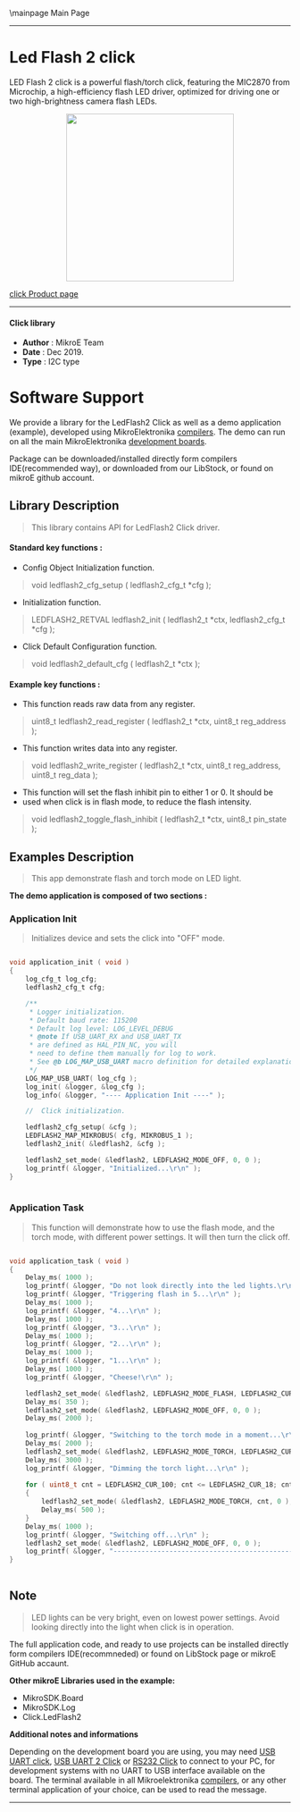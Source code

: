 \mainpage Main Page
 
 

---
# Led Flash 2 click

LED Flash 2 click is a powerful flash/torch click, featuring the MIC2870 from Microchip, a high-efficiency flash LED driver, optimized for driving one or two high-brightness camera flash LEDs.

<p align="center">
  <img src="https://download.mikroe.com/images/click_for_ide/ledflash2_click.png" height=300px>
</p>

[click Product page](https://www.mikroe.com/led-flash-2-click)

---


#### Click library 

- **Author**        : MikroE Team
- **Date**          : Dec 2019.
- **Type**          : I2C type


# Software Support

We provide a library for the LedFlash2 Click 
as well as a demo application (example), developed using MikroElektronika 
[compilers](https://shop.mikroe.com/compilers). 
The demo can run on all the main MikroElektronika [development boards](https://shop.mikroe.com/development-boards).

Package can be downloaded/installed directly form compilers IDE(recommended way), or downloaded from our LibStock, or found on mikroE github account. 

## Library Description

> This library contains API for LedFlash2 Click driver.

#### Standard key functions :

- Config Object Initialization function.
> void ledflash2_cfg_setup ( ledflash2_cfg_t *cfg ); 
 
- Initialization function.
> LEDFLASH2_RETVAL ledflash2_init ( ledflash2_t *ctx, ledflash2_cfg_t *cfg );

- Click Default Configuration function.
> void ledflash2_default_cfg ( ledflash2_t *ctx );


#### Example key functions :

- This function reads raw data from any register.
> uint8_t ledflash2_read_register ( ledflash2_t *ctx, uint8_t reg_address );
 
- This function writes data into any register.
> void ledflash2_write_register ( ledflash2_t *ctx, uint8_t reg_address, uint8_t reg_data );

- This function will set the flash inhibit pin to either 1 or 0. It should be
- used when click is in flash mode, to reduce the flash intensity.
> void ledflash2_toggle_flash_inhibit ( ledflash2_t *ctx, uint8_t pin_state );

## Examples Description

> This app demonstrate flash and torch mode on LED light.

**The demo application is composed of two sections :**

### Application Init 

> Initializes device and sets the click into "OFF" mode.

```c

void application_init ( void )
{
    log_cfg_t log_cfg;
    ledflash2_cfg_t cfg;

    /** 
     * Logger initialization.
     * Default baud rate: 115200
     * Default log level: LOG_LEVEL_DEBUG
     * @note If USB_UART_RX and USB_UART_TX 
     * are defined as HAL_PIN_NC, you will 
     * need to define them manually for log to work. 
     * See @b LOG_MAP_USB_UART macro definition for detailed explanation.
     */
    LOG_MAP_USB_UART( log_cfg );
    log_init( &logger, &log_cfg );
    log_info( &logger, "---- Application Init ----" );

    //  Click initialization.

    ledflash2_cfg_setup( &cfg );
    LEDFLASH2_MAP_MIKROBUS( cfg, MIKROBUS_1 );
    ledflash2_init( &ledflash2, &cfg );

    ledflash2_set_mode( &ledflash2, LEDFLASH2_MODE_OFF, 0, 0 );
    log_printf( &logger, "Initialized...\r\n" );
}
  
```

### Application Task

> This function will demonstrate how to use the flash mode,
> and the torch mode, with different power settings. 
> It will then turn the click off.

```c

void application_task ( void )
{
    Delay_ms( 1000 );
    log_printf( &logger, "Do not look directly into the led lights.\r\n" );
    log_printf( &logger, "Triggering flash in 5...\r\n" );
    Delay_ms( 1000 );
    log_printf( &logger, "4...\r\n" );
    Delay_ms( 1000 );
    log_printf( &logger, "3...\r\n" );
    Delay_ms( 1000 );
    log_printf( &logger, "2...\r\n" );
    Delay_ms( 1000 );
    log_printf( &logger, "1...\r\n" );
    Delay_ms( 1000 );
    log_printf( &logger, "Cheese!\r\n" );

    ledflash2_set_mode( &ledflash2, LEDFLASH2_MODE_FLASH, LEDFLASH2_CUR_50, LEDFLASH2_FTMR_312 );
    Delay_ms( 350 );
    ledflash2_set_mode( &ledflash2, LEDFLASH2_MODE_OFF, 0, 0 );
    Delay_ms( 2000 );
    
    log_printf( &logger, "Switching to the torch mode in a moment...\r\n" );
    Delay_ms( 2000 );
    ledflash2_set_mode( &ledflash2, LEDFLASH2_MODE_TORCH, LEDFLASH2_CUR_100, 0 );
    Delay_ms( 3000 );
    log_printf( &logger, "Dimming the torch light...\r\n" );
    
    for ( uint8_t cnt = LEDFLASH2_CUR_100; cnt <= LEDFLASH2_CUR_18; cnt++ )
    {
        ledflash2_set_mode( &ledflash2, LEDFLASH2_MODE_TORCH, cnt, 0 );
        Delay_ms( 500 );
    }
    Delay_ms( 1000 );
    log_printf( &logger, "Switching off...\r\n" );
    ledflash2_set_mode( &ledflash2, LEDFLASH2_MODE_OFF, 0, 0 );
    log_printf( &logger, "------------------------------------------------\r\n" );
}
 

```

## Note

> LED lights can be very bright, even on lowest power settings.
> Avoid looking directly into the light when click is in operation.

The full application code, and ready to use projects can be  installed directly form compilers IDE(recommneded) or found on LibStock page or mikroE GitHub accaunt.

**Other mikroE Libraries used in the example:** 

- MikroSDK.Board
- MikroSDK.Log
- Click.LedFlash2

**Additional notes and informations**

Depending on the development board you are using, you may need 
[USB UART click](https://shop.mikroe.com/usb-uart-click), 
[USB UART 2 Click](https://shop.mikroe.com/usb-uart-2-click) or 
[RS232 Click](https://shop.mikroe.com/rs232-click) to connect to your PC, for 
development systems with no UART to USB interface available on the board. The 
terminal available in all Mikroelektronika 
[compilers](https://shop.mikroe.com/compilers), or any other terminal application 
of your choice, can be used to read the message.



---
